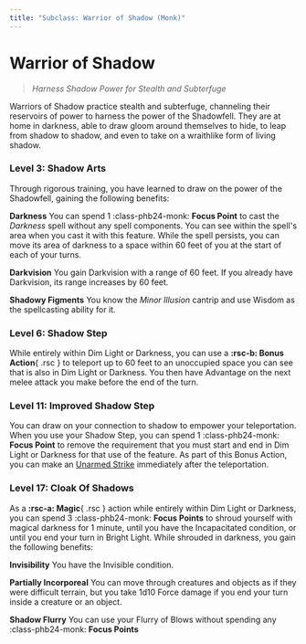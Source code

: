 ```yaml
---
title: "Subclass: Warrior of Shadow (Monk)"
---
```


<p style="display:none">
Harness Shadow Power for Stealth and Subterfuge
</p>

# Warrior of Shadow

> *Harness Shadow Power for Stealth and Subterfuge*

Warriors of Shadow practice stealth and subterfuge, channeling their reservoirs of power to harness the power of the Shadowfell. They are at home in darkness, able to draw gloom around themselves to hide, to leap from shadow to shadow, and even to take on a wraithlike form of living shadow.

### Level 3: Shadow Arts

Through rigorous training, you have learned to draw on the power of the Shadowfell, gaining the following benefits:

**Darkness**  You can spend 1 :class-phb24-monk: **Focus Point** to cast the *Darkness* spell without any spell components. You can see within the spell's area when you cast it with this feature. While the spell persists, you can move its area of darkness to a space within 60 feet of you at the start of each of your turns.

**Darkvision**  You gain Darkvision with a range of 60 feet. If you already have Darkvision, its range increases by 60 feet.

**Shadowy Figments**  You know the *Minor Illusion* cantrip and use Wisdom as the spellcasting ability for it.

### Level 6: Shadow Step

While entirely within Dim Light or Darkness, you can use a **:rsc-b: Bonus Action**{ .rsc } to teleport up to 60 feet to an unoccupied space you can see that is also in Dim Light or Darkness. You then have Advantage on the next melee attack you make before the end of the turn.

### Level 11: Improved Shadow Step

You can draw on your connection to shadow to empower your teleportation. When you use your Shadow Step, you can spend 1 :class-phb24-monk: **Focus Point** to remove the requirement that you must start and end in Dim Light or Darkness for that use of the feature. As part of this Bonus Action, you can make an [Unarmed Strike] immediately after the teleportation.

### Level 17: Cloak Of Shadows

As a **:rsc-a: Magic**{ .rsc } action while entirely within Dim Light or Darkness, you can spend 3 :class-phb24-monk: **Focus Points** to shroud yourself with magical darkness for 1 minute, until you have the Incapacitated condition, or until you end your turn in Bright Light. While shrouded in darkness, you gain the following benefits:

**Invisibility**  You have the Invisible condition.

**Partially Incorporeal**  You can move through creatures and objects as if they were difficult terrain, but you take 1d10 Force damage if you end your turn inside a creature or an object.

**Shadow Flurry**  You can use your Flurry of Blows without spending any :class-phb24-monk: **Focus Points**

[Unarmed Strike]: ../../gameplay/phb/action.md#unarmed-strike